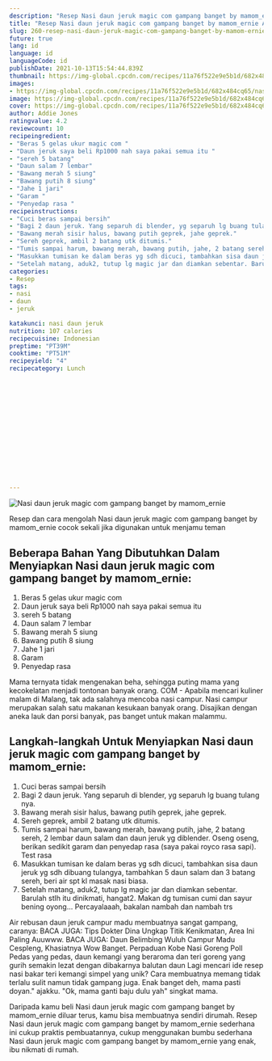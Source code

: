 ```yaml
---
description: "Resep Nasi daun jeruk magic com gampang banget by mamom_ernie Anti Gagal"
title: "Resep Nasi daun jeruk magic com gampang banget by mamom_ernie Anti Gagal"
slug: 260-resep-nasi-daun-jeruk-magic-com-gampang-banget-by-mamom-ernie-anti-gagal
future: true
lang: id
language: id
languageCode: id
publishDate: 2021-10-13T15:54:44.839Z 
thumbnail: https://img-global.cpcdn.com/recipes/11a76f522e9e5b1d/682x484cq65/nasi-daun-jeruk-magic-com-gampang-banget-by-mamom_ernie-foto-resep-utama.webp
images:
- https://img-global.cpcdn.com/recipes/11a76f522e9e5b1d/682x484cq65/nasi-daun-jeruk-magic-com-gampang-banget-by-mamom_ernie-foto-resep-utama.webp
image: https://img-global.cpcdn.com/recipes/11a76f522e9e5b1d/682x484cq65/nasi-daun-jeruk-magic-com-gampang-banget-by-mamom_ernie-foto-resep-utama.webp
cover: https://img-global.cpcdn.com/recipes/11a76f522e9e5b1d/682x484cq65/nasi-daun-jeruk-magic-com-gampang-banget-by-mamom_ernie-foto-resep-utama.webp
author: Addie Jones
ratingvalue: 4.2
reviewcount: 10
recipeingredient:
- "Beras 5 gelas ukur magic com "
- "Daun jeruk saya beli Rp1000 nah saya pakai semua itu "
- "sereh 5 batang"
- "Daun salam 7 lembar"
- "Bawang merah 5 siung"
- "Bawang putih 8 siung"
- "Jahe 1 jari"
- "Garam "
- "Penyedap rasa "
recipeinstructions:
- "Cuci beras sampai bersih"
- "Bagi 2 daun jeruk. Yang separuh di blender, yg separuh lg buang tulang nya."
- "Bawang merah sisir halus, bawang putih geprek, jahe geprek."
- "Sereh geprek, ambil 2 batang utk ditumis."
- "Tumis sampai harum, bawang merah, bawang putih, jahe, 2 batang sereh, 2 lembar daun salam dan daun jeruk yg diblender. Oseng oseng, berikan sedikit garam dan penyedap rasa (saya pakai royco rasa sapi). Test rasa"
- "Masukkan tumisan ke dalam beras yg sdh dicuci, tambahkan sisa daun jeruk yg sdh dibuang tulangya, tambahkan 5 daun salam dan 3 batang sereh, beri air spt kl masak nasi biasa."
- "Setelah matang, aduk2, tutup lg magic jar dan diamkan sebentar. Barulah stlh itu dinikmati, hangat2. Makan dg tumisan cumi dan sayur bening oyong... Percayalaaah, bakalan nambah dan nambah trs"
categories:
- Resep
tags:
- nasi
- daun
- jeruk

katakunci: nasi daun jeruk 
nutrition: 107 calories
recipecuisine: Indonesian
preptime: "PT39M"
cooktime: "PT51M"
recipeyield: "4"
recipecategory: Lunch


     
    
    
    
    
    
    
    
    
    
    
      
    
---
```



![Nasi daun jeruk magic com gampang banget by mamom_ernie](https://img-global.cpcdn.com/recipes/11a76f522e9e5b1d/682x484cq65/nasi-daun-jeruk-magic-com-gampang-banget-by-mamom_ernie-foto-resep-utama.webp)

Resep dan cara mengolah  Nasi daun jeruk magic com gampang banget by mamom_ernie cocok sekali jika digunakan untuk menjamu teman

<!--inarticleads1-->

## Beberapa Bahan Yang Dibutuhkan Dalam Menyiapkan Nasi daun jeruk magic com gampang banget by mamom_ernie:

1. Beras 5 gelas ukur magic com 
1. Daun jeruk saya beli Rp1000 nah saya pakai semua itu 
1. sereh 5 batang
1. Daun salam 7 lembar
1. Bawang merah 5 siung
1. Bawang putih 8 siung
1. Jahe 1 jari
1. Garam 
1. Penyedap rasa 

Mama ternyata tidak mengenakan beha, sehingga puting mama yang kecokelatan menjadi tontonan banyak orang. COM - Apabila mencari kuliner malam di Malang, tak ada salahnya mencoba nasi campur. Nasi campur merupakan salah satu makanan kesukaan banyak orang. Disajikan dengan aneka lauk dan porsi banyak, pas banget untuk makan malammu. 

<!--inarticleads2-->

## Langkah-langkah Untuk Menyiapkan Nasi daun jeruk magic com gampang banget by mamom_ernie:

1. Cuci beras sampai bersih
1. Bagi 2 daun jeruk. Yang separuh di blender, yg separuh lg buang tulang nya.
1. Bawang merah sisir halus, bawang putih geprek, jahe geprek.
1. Sereh geprek, ambil 2 batang utk ditumis.
1. Tumis sampai harum, bawang merah, bawang putih, jahe, 2 batang sereh, 2 lembar daun salam dan daun jeruk yg diblender. Oseng oseng, berikan sedikit garam dan penyedap rasa (saya pakai royco rasa sapi). Test rasa
1. Masukkan tumisan ke dalam beras yg sdh dicuci, tambahkan sisa daun jeruk yg sdh dibuang tulangya, tambahkan 5 daun salam dan 3 batang sereh, beri air spt kl masak nasi biasa.
1. Setelah matang, aduk2, tutup lg magic jar dan diamkan sebentar. Barulah stlh itu dinikmati, hangat2. Makan dg tumisan cumi dan sayur bening oyong... Percayalaaah, bakalan nambah dan nambah trs


Air rebusan daun jeruk campur madu membuatnya sangat gampang, caranya: BACA JUGA: Tips Dokter Dina Ungkap Titik Kenikmatan, Area Ini Paling Auuwww. BACA JUGA: Daun Belimbing Wuluh Campur Madu Cespleng, Khasiatnya Wow Banget. Perpaduan Kobe Nasi Goreng Poll Pedas yang pedas, daun kemangi yang beraroma dan teri goreng yang gurih semakin lezat dengan dibakarnya balutan daun Lagi mencari ide resep nasi bakar teri kemangi simpel yang unik? Cara membuatnya memang tidak terlalu sulit namun tidak gampang juga. Enak banget deh, mama pasti doyan.&#34; ajakku. &#34;Ok, mama ganti baju dulu yah&#34; singkat mama. 

Daripada kamu beli  Nasi daun jeruk magic com gampang banget by mamom_ernie  diluar terus, kamu  bisa membuatnya sendiri dirumah. Resep  Nasi daun jeruk magic com gampang banget by mamom_ernie  sederhana ini cukup praktis pembuatannya, cukup menggunakan bumbu sederhana  Nasi daun jeruk magic com gampang banget by mamom_ernie  yang enak, ibu nikmati di rumah.
